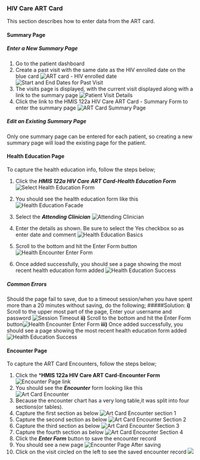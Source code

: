 ### HIV Care ART Card 
This section describes how to enter data from the ART card.
#### Summary Page
##### Enter a New Summary Page
1. Go to the patient dashboard 
2. Create a past visit with the same date as the HIV enrolled date on the blue card
![ART card - HIV enrolled date](images/art_card_hiv_enrolled_date.jpg)
![Start and End Dates for Past Visit](images/enter_start_and_end_date_for_new_past_visit.png)
3. The visits page is displayed, with the current visit displayed along with a link to the summary page
![Patient Visit Details](images/patient_visit_details.png)
4.  Click the link to the HMIS 122a HIV Care ART Card - Summary Form to enter the summary page 
![ART Card Summary Page](images/art_card_new.png)
##### Edit an Existing Summary Page
Only one summary page can be entered for each patient, so creating a new summary page will load the existing page for the patient.  

#### Health Education Page
To capture the health education info, follow the steps below;
1. Click the ***HMIS 122a HIV Care ART Card-Health Education Form***![Select Health Education Form](images/select_health_education.png)
2. You should see the health education form like this![Health Education Facade](images/art_card_health_education_facade.png)

3. Select the ***Attending Clinician*** ![Attending Clinician](images/select_attending_clinician.png)
4. Enter the details as shown. Be sure to select the Yes checkbox so as enter date and comment ![Health Education Basics](images/art_card_health_education_basics.png)
5. Scroll to the bottom and hit the Enter Form button![Health Encounter Enter Form](images/art_card_health_education_enter_button.png)
6. Once added successfully, you should see a page showing the most recent health education form added ![Health Education Success](images/art_card_health_education_success.png)
##### Common Errors
Should the page fail to save, due to a timeout session/when you have spent more than a 20 minutes without saving, do the following;
#####Solution: 
**i)** Scroll to the upper most part of the page,
Enter your username and password ![Session Timeout](images/art_card_health_education_session_timeout.png)
**ii)** Scroll to the bottom and hit the Enter Form button![Health Encounter Enter Form](images/art_card_health_education_enter_button.png)
**iii)** Once added successfully, you should see a page showing the most recent health education form added ![Health Education Success](images/art_card_health_education_success.png)



#### Encounter Page 
To capture the ART Card Encounters, follow the steps below;
1. Click the ***HMIS 122a HIV Care ART Card-Encounter Form** ![Encounter Page link](images/select_art_card_encounter.png)
2. You should see the ***Encounter*** form looking like this ![Art Card Encounter](images/art_card_encounter_facade.png)
3. Because the encounter chart has a very long table,it was split into four sections(or tables). 
4. Capture the first section as below ![Art Card Encounter section 1](images/art_card_encounter_section_1.png)
5. Capture the second section as below ![Art Card Encounter Section 2](images/art_card_encounter_section_2.png)
6. Capture the third section as below ![Art Card Encounter Section 3](images/art_card_encounter_section_3.png)
7. Capture the fourth section as below ![Art Card Encounter Section 4](images/art_card_encounter_section_4.png)
8. Click the ***Enter Form*** button to save the encounter record
9. You should see a new page ![Encounter Page After saving](images/art_card_encounter_page_after_saving.png)
10. Click on the visit circled on the left to see the saved encounter record ![](images/art_card_encounter_page_after_saving.png)